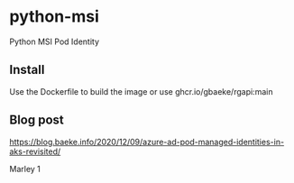 # python-msi

Python MSI Pod Identity

## Install
Use the Dockerfile to build the image or use ghcr.io/gbaeke/rgapi:main

## Blog post
https://blog.baeke.info/2020/12/09/azure-ad-pod-managed-identities-in-aks-revisited/

Marley
1
